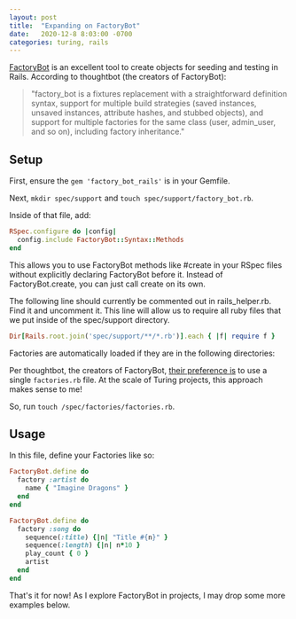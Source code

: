 ```yaml
---
layout: post
title:  "Expanding on FactoryBot"
date:   2020-12-8 8:03:00 -0700
categories: turing, rails
---
```

[FactoryBot](https://github.com/thoughtbot/factory_bot) is an excellent tool to create objects for seeding and testing in Rails. According to thoughtbot (the creators of FactoryBot):

> "factory_bot is a fixtures replacement with a straightforward definition syntax, support for multiple build strategies (saved instances, unsaved instances, attribute hashes, and stubbed objects), and support for multiple factories for the same class (user, admin_user, and so on), including factory inheritance."

## Setup

First, ensure the `gem 'factory_bot_rails'` is in your Gemfile.

Next, `mkdir spec/support` and `touch spec/support/factory_bot.rb`.

Inside of that file, add:

```ruby
RSpec.configure do |config|
  config.include FactoryBot::Syntax::Methods
end
```

This allows you to use FactoryBot methods like #create in your RSpec files without explicitly declaring FactoryBot before it. Instead of FactoryBot.create, you can just call create on its own.

The following line should currently be commented out in rails_helper.rb. Find it and uncomment it. This line will allow us to require all ruby files that we put inside of the spec/support directory.

```ruby
Dir[Rails.root.join('spec/support/**/*.rb')].each { |f| require f }
```

Factories are automatically loaded if they are in the following directories:

Per thoughtbot, the creators of FactoryBot, [their preference is](https://thoughtbot.com/upcase/videos/factory-bot) to use a single `factories.rb` file. At the scale of Turing projects, this approach makes sense to me!

So, run `touch /spec/factories/factories.rb`.

## Usage

In this file, define your Factories like so:

```ruby
FactoryBot.define do
  factory :artist do
    name { "Imagine Dragons" }
  end
end

FactoryBot.define do
  factory :song do
    sequence(:title) {|n| "Title #{n}" }
    sequence(:length) {|n| n*10 }
    play_count { 0 }
    artist
  end
end
```

That's it for now! As I explore FactoryBot in projects, I may drop some more examples below.
